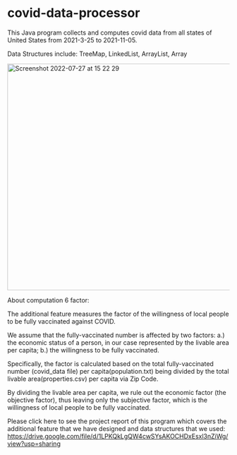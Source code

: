 # covid-data-processor

This Java program collects and computes covid data from all states of United States from 2021-3-25 to 2021-11-05.

Data Structures include: TreeMap, LinkedList, ArrayList, Array

<img width="513" alt="Screenshot 2022-07-27 at 15 22 29" src="https://user-images.githubusercontent.com/76552190/181188909-9efdc275-2b11-4a60-8597-b47fe72ab96b.png">

About computation 6 factor:

The additional feature measures the factor of the willingness of local people to be fully vaccinated against COVID. 

We assume that the fully-vaccinated number is affected by two factors: a.) the economic status of a person, in our case represented by the livable area per capita; b.) the willingness to be fully vaccinated. 

Specifically, the factor is calculated based on the total fully-vaccinated number (covid_data file) per capita(population.txt) being divided by the total livable area(properties.csv) per capita via Zip Code. 

By dividing the livable area per capita, we rule out the economic factor (the objective factor), thus leaving only the subjective factor, which is the willingness of local people to be fully vaccinated.

Please click here to see the project report of this program which covers the additional feature that we have designed and data structures that we used: \
https://drive.google.com/file/d/1LPKQkLgQW4cwSYsAKOCHDxEsxl3nZiWg/view?usp=sharing
